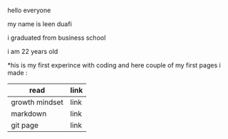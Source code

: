 
hello everyone

my name is leen duafi

i graduated from business school 

i am 22 years old 

*his is my first experince with coding and here couple of my first pages i made :

| read        | link        |
| ----------- | ----------- |
| growth mindset    | link    |
| markdown  |link      |
|      git page     |      link     |

